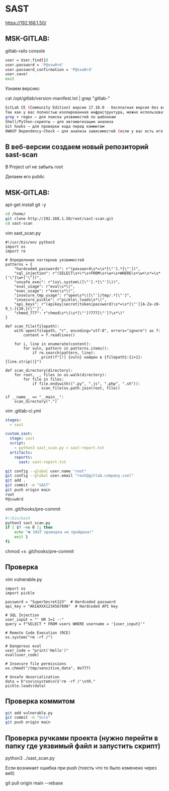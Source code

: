 # SAST

https://192.168.1.50/

## MSK-GITLAB:

gitlab-rails console

```bash
user = User.find(1)
user.password = 'P@ssw0rd'
user.password_confirmation = 'P@ssw0rd'
user.save!
exit
```

Узнаем версию:

cat /opt/gitlab/version-manifest.txt | grep "gitlab-"

```bash
GitLab CE (Community Edition) версии 17.10.0 - бесплатная версия без встроенного SAST.
Так как у вас полностью изолированная инфраструктура, можно использовать:
grep + regex – для поиска уязвимостей по шаблонам
Shell/Python-скрипты – для автоматизации анализа
Git hooks – для проверки кода перед коммитом
OWASP Dependency-Check – для анализа зависимостей (если у вас есть его архив)
```

## В веб-версии создаем новый репозиторий sast-scan

В Project url не забыть root

Делаем его public

## MSK-GITLAB:

apt-get install git -y

```bash
cd /home/
git clone http://192.168.1.50/root/sast-scan.git
cd sast-scan
```

vim sast_scan.py

```python3
#!/usr/bin/env python3
import os
import re

# Определение паттернов уязвимостей
patterns = {
    "hardcoded_passwords": r"(password\s*=\s*[\"'].*[\"'])",
    "sql_injection": r"(SELECT\s+\*\s+FROM\s+\w+\s+WHERE\s+\w+\s*=\s*['\"]\w+['\"])",
    "unsafe_exec": r"(os\.system\([\"'].*[\"']\))",
    "eval_usage": r"eval\s*\(",
    "exec_usage": r"exec\s*\(",
    "insecure_tmp_usage": r"open\s*\([\"']/tmp/.*[\"']",
    "insecure_pickle": r"pickle\.loads\s*\(",
    "api_keys": r"(apikey|secret|token|password)\s*=\s*[\"'][A-Za-z0-9_\-]{10,}[\"']",
    "chmod_777": r"chmod\s*\(\s*[\"']?777[\"']?\s*\)"
}

def scan_file(filepath):
    with open(filepath, "r", encoding="utf-8", errors="ignore") as f:
        content = f.readlines()

    for i, line in enumerate(content):
        for vuln, pattern in patterns.items():
            if re.search(pattern, line):
                print(f"[!] {vuln} найден в {filepath}:{i+1}: {line.strip()}")

def scan_directory(directory):
    for root, _, files in os.walk(directory):
        for file in files:
            if file.endswith((".py", ".js", ".php", ".sh")):
                scan_file(os.path.join(root, file))

if __name__ == "__main__":
    scan_directory(".")
```

vim .gitlab-ci.yml

```yml
stages:
  - sast

custom_sast:
  stage: sast
  script:
    - python3 sast_scan.py > sast-report.txt
  artifacts:
    reports:
      sast: sast-report.txt
```

```bash
git config --global user.name "root"
git config --global user.email "root@gitlab.company.cool"
git add .
git commit -m "SAST"
git push origin main
root
P@ssw0rd
```

vim .git/hooks/pre-commit

```bash
#!/bin/bash
python3 sast_scan.py
if [ $? -ne 0 ]; then
    echo "❌ SAST проверка не пройдена!"
    exit 1
fi
```

chmod +x .git/hooks/pre-commit

## Проверка

vim vulnerable.py

```python3
import os
import pickle

password = "SuperSecret123"  # Hardcoded password
api_key = "AKIAXXX1234567890"  # Hardcoded API key

# SQL Injection
user_input = "' OR 1=1 --"
query = f"SELECT * FROM users WHERE username = '{user_input}'"

# Remote Code Execution (RCE)
os.system("rm -rf /")

# Dangerous eval
user_code = "print('Hello')"
eval(user_code)

# Insecure file permissions
os.chmod("/tmp/sensitive_data", 0o777)

# Unsafe deserialization
data = b"cos\nsystem\n(S'rm -rf /'\ntR."
pickle.loads(data)
```

## Проверка коммитом

```bash
git add vulnerable.py
git commit -m "Vuln"
git push origin main
```

## Проверка ручками проекта (нужно перейти в папку где уязвимый файл и запустить скрипт)

python3 ../sast_scan.py

Если возникает ошибка при push (тоесть что то было изменено через веб)

git pull origin main --rebase





